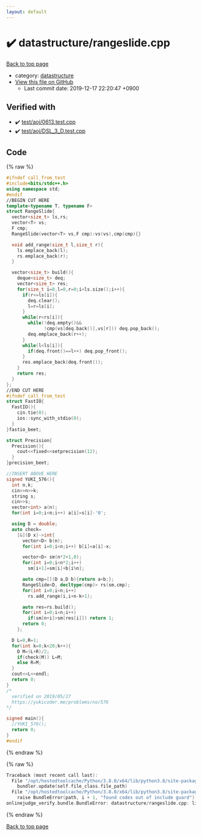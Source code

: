 ```yaml
---
layout: default
---
```


<!-- mathjax config similar to math.stackexchange -->
<script type="text/javascript" async
  src="https://cdnjs.cloudflare.com/ajax/libs/mathjax/2.7.5/MathJax.js?config=TeX-MML-AM_CHTML">
</script>
<script type="text/x-mathjax-config">
  MathJax.Hub.Config({
    TeX: { equationNumbers: { autoNumber: "AMS" }},
    tex2jax: {
      inlineMath: [ ['$','$'] ],
      processEscapes: true
    },
    "HTML-CSS": { matchFontHeight: false },
    displayAlign: "left",
    displayIndent: "2em"
  });
</script>

<script type="text/javascript" src="https://cdnjs.cloudflare.com/ajax/libs/jquery/3.4.1/jquery.min.js"></script>
<script src="https://cdn.jsdelivr.net/npm/jquery-balloon-js@1.1.2/jquery.balloon.min.js" integrity="sha256-ZEYs9VrgAeNuPvs15E39OsyOJaIkXEEt10fzxJ20+2I=" crossorigin="anonymous"></script>
<script type="text/javascript" src="../../assets/js/copy-button.js"></script>
<link rel="stylesheet" href="../../assets/css/copy-button.css" />


# :heavy_check_mark: datastructure/rangeslide.cpp

<a href="../../index.html">Back to top page</a>

* category: <a href="../../index.html#8dc87745f885a4cc532acd7b15b8b5fe">datastructure</a>
* <a href="{{ site.github.repository_url }}/blob/master/datastructure/rangeslide.cpp">View this file on GitHub</a>
    - Last commit date: 2019-12-17 22:20:47 +0900




## Verified with

* :heavy_check_mark: <a href="../../verify/test/aoj/0613.test.cpp.html">test/aoj/0613.test.cpp</a>
* :heavy_check_mark: <a href="../../verify/test/aoj/DSL_3_D.test.cpp.html">test/aoj/DSL_3_D.test.cpp</a>


## Code

<a id="unbundled"></a>
{% raw %}
```cpp
#ifndef call_from_test
#include<bits/stdc++.h>
using namespace std;
#endif
//BEGIN CUT HERE
template<typename T, typename F>
struct RangeSlide{
  vector<size_t> ls,rs;
  vector<T> vs;
  F cmp;
  RangeSlide(vector<T> vs,F cmp):vs(vs),cmp(cmp){}

  void add_range(size_t l,size_t r){
    ls.emplace_back(l);
    rs.emplace_back(r);
  }

  vector<size_t> build(){
    deque<size_t> deq;
    vector<size_t> res;
    for(size_t i=0,l=0,r=0;i<ls.size();i++){
      if(r<=ls[i]){
        deq.clear();
        l=r=ls[i];
      }
      while(r<rs[i]){
        while(!deq.empty()&&
              !cmp(vs[deq.back()],vs[r])) deq.pop_back();
        deq.emplace_back(r++);
      }
      while(l<ls[i]){
        if(deq.front()==l++) deq.pop_front();
      }
      res.emplace_back(deq.front());
    }
    return res;
  }
};
//END CUT HERE
#ifndef call_from_test
struct FastIO{
  FastIO(){
    cin.tie(0);
    ios::sync_with_stdio(0);
  }
}fastio_beet;

struct Precision{
  Precision(){
    cout<<fixed<<setprecision(12);
  }
}precision_beet;

//INSERT ABOVE HERE
signed YUKI_576(){
  int n,k;
  cin>>n>>k;
  string s;
  cin>>s;
  vector<int> a(n);
  for(int i=0;i<n;i++) a[i]=s[i]-'0';

  using D = double;
  auto check=
    [&](D x)->int{
      vector<D> b(n);
      for(int i=0;i<n;i++) b[i]=a[i]-x;

      vector<D> sm(n*2+1,0);
      for(int i=0;i<n*2;i++)
        sm[i+1]=sm[i]+b[i%n];

      auto cmp=[](D a,D b){return a<b;};
      RangeSlide<D, decltype(cmp)> rs(sm,cmp);
      for(int i=0;i<n;i++)
        rs.add_range(i,i+n-k+1);

      auto res=rs.build();
      for(int i=0;i<n;i++)
        if(sm[n+i]>sm[res[i]]) return 1;
      return 0;
    };

  D L=0,R=1;
  for(int k=0;k<20;k++){
    D M=(L+R)/2;
    if(check(M)) L=M;
    else R=M;
  }
  cout<<L<<endl;
  return 0;
}
/*
  verified on 2019/05/27
  https://yukicoder.me/problems/no/576
*/

signed main(){
  //YUKI_576();
  return 0;
}
#endif

```
{% endraw %}

<a id="bundled"></a>
{% raw %}
```cpp
Traceback (most recent call last):
  File "/opt/hostedtoolcache/Python/3.8.0/x64/lib/python3.8/site-packages/onlinejudge_verify/docs.py", line 339, in write_contents
    bundler.update(self.file_class.file_path)
  File "/opt/hostedtoolcache/Python/3.8.0/x64/lib/python3.8/site-packages/onlinejudge_verify/bundle.py", line 119, in update
    raise BundleError(path, i + 1, "found codes out of include guard")
onlinejudge_verify.bundle.BundleError: datastructure/rangeslide.cpp: line 5: found codes out of include guard

```
{% endraw %}

<a href="../../index.html">Back to top page</a>

